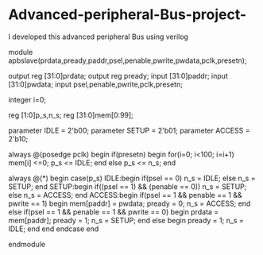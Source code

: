 # Advanced-peripheral-Bus-project-
I developed this advanced peripheral Bus using verilog

module apbslave(prdata,pready,paddr,psel,penable,pwrite,pwdata,pclk,presetn);

 output reg [31:0]prdata;
 output reg pready;
 input [31:0]paddr;
 input [31:0]pwdata;
 input psel,penable,pwrite,pclk,presetn;

 integer i=0;
	
 reg [1:0]p_s,n_s;
 reg [31:0]mem[0:99];
	
 parameter IDLE = 2'b00;
 parameter SETUP = 2'b01;
 parameter ACCESS = 2'b10;
	
 always @(posedge pclk)
  begin
   if(presetn)
   begin
    for(i=0; i<100; i=i+1)
     mem[i] <=0;
     p_s <= IDLE;
   end
   else
    p_s <= n_s;
  end
  
 always @(*)
  begin
   case(p_s)
    IDLE:begin
      if(psel == 0)
       n_s = IDLE;
      else
       n_s = SETUP;
      end
    SETUP:begin
      if((psel == 1) && (penable == 0))
       n_s = SETUP;
      else
       n_s = ACCESS;
      end
    ACCESS:begin
         if(psel == 1 && penable == 1 && pwrite == 1)
         begin
         mem[paddr] = pwdata;
         pready = 0;
         n_s = ACCESS;
         end
        else if(psel == 1 && penable == 1 && pwrite == 0)
        begin
         prdata = mem[paddr];
         pready = 1;
         n_s = SETUP;
        end
        else
        begin
         pready = 1;
         n_s = IDLE;
         end
         end
   endcase
  end

endmodule
